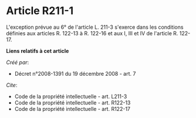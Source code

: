 # Article R211-1

L'exception prévue au 6° de l'article L. 211-3 s'exerce dans les conditions définies aux articles R. 122-13 à R. 122-16 et
aux I, III et IV de l'article R. 122-17.

**Liens relatifs à cet article**

_Créé par_:

  - Décret n°2008-1391 du 19 décembre 2008 - art. 7

_Cite_:

  - Code de la propriété intellectuelle - art. L211-3
  - Code de la propriété intellectuelle - art. R122-13
  - Code de la propriété intellectuelle - art. R122-17
